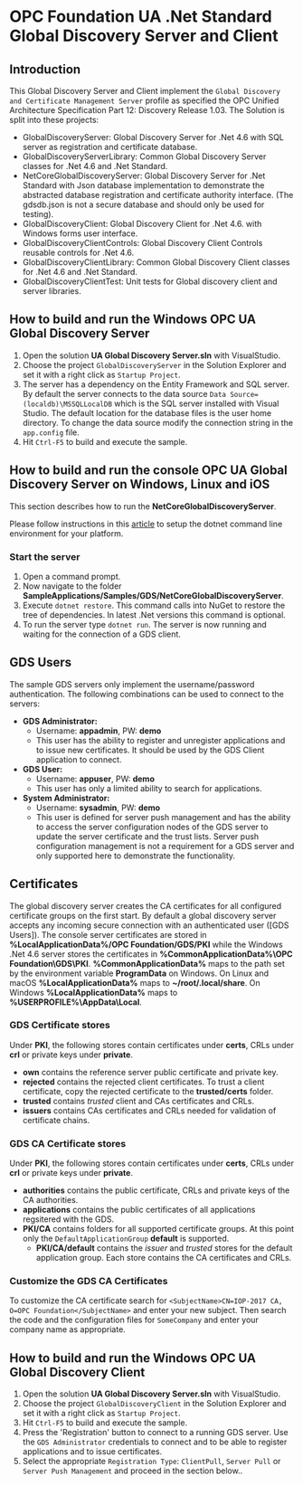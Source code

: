 # OPC Foundation UA .Net Standard Global Discovery Server and Client

## Introduction
This Global Discovery Server and Client implement the `Global Discovery and Certificate Management Server` profile as specified the OPC Unified Architecture Specification Part 12: Discovery Release 1.03.
The Solution is split into these projects:
- GlobalDiscoveryServer: Global Discovery Server for .Net 4.6 with SQL server as registration and certificate database.
- GlobalDiscoveryServerLibrary: Common Global Discovery Server classes for .Net 4.6 and .Net Standard.
- NetCoreGlobalDiscoveryServer: Global Discovery Server for .Net Standard with Json database implementation to demonstrate the abstracted database registration and certificate authority interface. (The gdsdb.json is not a secure database and should only be used for testing).
- GlobalDiscoveryClient: Global Discovery Client for .Net 4.6. with Windows forms user interface.
- GlobalDiscoveryClientControls: Global Discovery Client Controls reusable controls for .Net 4.6.
- GlobalDiscoveryClientLibrary: Common Global Discovery Client classes for .Net 4.6 and .Net Standard.
- GlobalDiscoveryClientTest: Unit tests for Global discovery client and server libraries.

## How to build and run the Windows OPC UA Global Discovery Server
1. Open the solution **UA Global Discovery Server.sln** with VisualStudio.
2. Choose the project `GlobalDiscoveryServer` in the Solution Explorer and set it with a right click as `Startup Project`.
3. The server has a dependency on the Entity Framework and SQL server. By default the server connects to the data source `Data Source=(localdb)\MSSQLLocalDB` which is the SQL server installed with Visual Studio. The default location for the database files is the user home directory. To change the data source modify the connection string in the `app.config` file.
4. Hit `Ctrl-F5` to build and execute the sample.

## How to build and run the console OPC UA Global Discovery Server on Windows, Linux and iOS
This section describes how to run the **NetCoreGlobalDiscoveryServer**.

Please follow instructions in this [article](https://aka.ms/dotnetcoregs) to setup the dotnet command line environment for your platform. 

### Start the server 
1. Open a command prompt.
2. Now navigate to the folder **SampleApplications/Samples/GDS/NetCoreGlobalDiscoveryServer**.
3. Execute `dotnet restore`. This command calls into NuGet to restore the tree of dependencies. In latest .Net versions this command is optional.
4. To run the server type `dotnet run`. The server is now running and waiting for the connection of a GDS client. 

## GDS Users
The sample GDS servers only implement the username/password authentication. The following combinations can be used to connect to the servers:
- **GDS Administrator:** 
  - Username: **appadmin**, PW: **demo**
  - This user has the ability to register and unregister applications and to issue new certificates. It should be used by the GDS Client application to connect.
- **GDS User:**
  - Username: **appuser**, PW: **demo**
  - This user has only a limited ability to search for applications.
- **System Administrator:** 
  - Username: **sysadmin**, PW: **demo**
  - This user is defined for server push management and has the ability to access the server configuration nodes of the GDS server to update the server certificate and the trust lists. Server push configuration management is not a requirement for a GDS server and only supported here to demonstrate the functionality.

## Certificates
The global discovery server creates the CA certificates for all configured certificate groups on the first start. By default a global discovery server accepts any incoming secure connection with an authenticated user ([GDS Users]). The console server certificates are stored in **%LocalApplicationData%/OPC Foundation/GDS/PKI** while the Windows .Net 4.6 server stores the certificates in **%CommonApplicationData%\OPC Foundation\GDS\PKI**. **%CommonApplicationData%** maps to the path set by the environment variable **ProgramData** on Windows. On Linux and macOS **%LocalApplicationData%** maps to **~/root/.local/share**. On Windows **%LocalApplicationData%** maps to **%USERPROFILE%\AppData\Local**. 

### GDS Certificate stores
Under **PKI**, the following stores contain certificates under **certs**, CRLs under **crl** or private keys under **private**.
- **own** contains the reference server public certificate and private key.
- **rejected** contains the rejected client certificates. To trust a client certificate, copy the rejected certificate to the **trusted/certs** folder.
- **trusted** contains *trusted* client and CAs certificates and CRLs.
- **issuers** contains CAs certificates and CRLs needed for validation of certificate chains.

### GDS CA Certificate stores
Under **PKI**, the following stores contain certificates under **certs**, CRLs under **crl** or private keys under **private**.
- **authorities** contains the public certificate, CRLs and private keys of the CA authorities.
- **applications** contains the public certificates of all applications regsitered with the GDS.
- **PKI/CA** contains folders for all supported certificate groups. At this point only the `DefaultApplicationGroup` **default** is supported.
  - **PKI/CA/default** contains the *issuer* and *trusted* stores for the default application group. Each store contains the CA certificates and CRLs.

### Customize the GDS CA Certificates
To customize the CA certificate search for `<SubjectName>CN=IOP-2017 CA, O=OPC Foundation</SubjectName>` and enter your new subject. Then search the code and the configuration files for `SomeCompany` and enter your company name as appropriate.

## How to build and run the Windows OPC UA Global Discovery Client
1. Open the solution **UA Global Discovery Server.sln** with VisualStudio.
2. Choose the project `GlobalDiscoveryClient` in the Solution Explorer and set it with a right click as `Startup Project`.
3. Hit `Ctrl-F5` to build and execute the sample.
4. Press the 'Registration' button to connect to a running GDS server. Use the `GDS Administrator` credentials to connect and to be able to register applications and to issue certificates.
5. Select the appropriate `Registration Type`: `ClientPull`, `Server Pull` or `Server Push Management` and proceed in the section below..


### 
